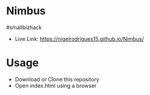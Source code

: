 # Nimbus
#smallbizhack
* Live Link: https://nigelrodrigues15.github.io/Nimbus/

# Usage
* Download or Clone this repository
* Open index.html using a browser

